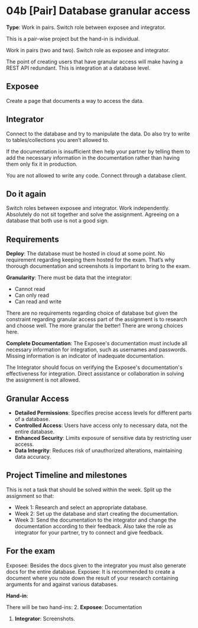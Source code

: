 # 04b [Pair] Database granular access

**Type**: Work in pairs. Switch role between exposee and integrator. 

This is a pair-wise project but the hand-in is individual. 

Work in pairs (two and two). Switch role as exposee and integrator. 

The point of creating users that have granular access will make having a REST API redundant. This is integration at a database level. 

## Exposee

Create a page that documents a way to access the data. 
 

## Integrator

Connect to the database and try to manipulate the data. Do also try to write to tables/collections you aren’t allowed to.

If the documentation is insufficient then help your partner by telling them to add the necessary information in the documentation rather than having them only fix it in production. 

You are not allowed to write any code. Connect through a database client. 
 
## Do it again

Switch roles between exposee and integrator. Work independently. Absolutely do not sit together and solve the assignment. Agreeing on a database that both use is not a good sign. 

## Requirements

**Deploy**: The database must be hosted in cloud at some point. No requirement regarding keeping them hosted for the exam. That’s why thorough documentation and screenshots is important to bring to the exam. 

**Granularity**: There must be data that the integrator:

- Cannot read
- Can only read
- Can read and write

There are no requirements regarding choice of database but given the constraint regarding granular access part of the assignment is to research and choose well. The more granular the better! There are wrong choices here. 



**Complete Documentation**: The Exposee's documentation must include all necessary information for integration, such as usernames and passwords. Missing information is an indicator of inadequate documentation.

The Integrator should focus on verifying the Exposee's documentation's effectiveness for integration. Direct assistance or collaboration in solving the assignment is not allowed.

## Granular Access

* **Detailed Permissions**: Specifies precise access levels for different parts of a database.
* **Controlled Access**: Users have access only to necessary data, not the entire database.
* **Enhanced Security**: Limits exposure of sensitive data by restricting user access.
* **Data Integrity**: Reduces risk of unauthorized alterations, maintaining data accuracy.


## Project Timeline and milestones

This is not a task that should be solved within the week. Split up the assignment so that:

- Week 1: Research and select an appropriate database.
- Week 2: Set up the database and start creating the documentation.
- Week 3: Send the documentation to the integrator and change the documentation according to their feedback. Also take the role as integrator for your partner, try to connect and give feedback. 


## For the exam

Exposee: Besides the docs given to the integrator you must also generate docs for the entire database. 
Exposee: It is recommended to create a document where you note down the result of your research containing arguments for and against various databases. 

**Hand-in**: 

There will be two hand-ins:
2. **Exposee**: Documentation 
1. **Integrator**: Screenshots. 

